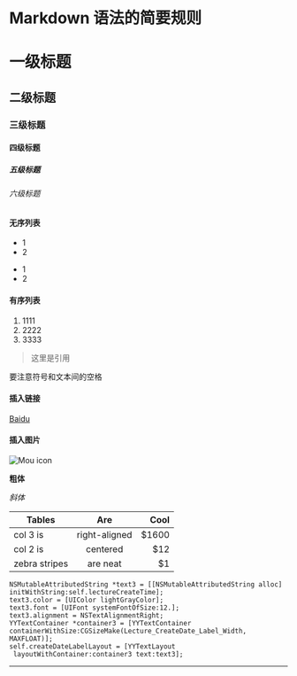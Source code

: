 # Markdown 语法的简要规则

# 一级标题
## 二级标题
### 三级标题
#### 四级标题
##### 五级标题
###### 六级标题

#### 无序列表
* 1
* 2
- 1
- 2

#### 有序列表
1. 1111
2. 2222
3. 3333

> 这里是引用

要注意符号和文本间的空格

#### 插入链接

[Baidu](https://www.baidu.com)

#### 插入图片

![Mou icon](http://mouapp.com/Mou_128.png)

**粗体**

*斜体*

| Tables        | Are           | Cool  |
| ------------- |:-------------:| -----:|
| col 3 is      | right-aligned | $1600 |
| col 2 is      | centered      |   $12 |
| zebra stripes | are neat      |    $1 |

	NSMutableAttributedString *text3 = [[NSMutableAttributedString alloc] initWithString:self.lectureCreateTime];
	text3.color = [UIColor lightGrayColor];
	text3.font = [UIFont systemFontOfSize:12.];
	text3.alignment = NSTextAlignmentRight;
	YYTextContainer *container3 = [YYTextContainer containerWithSize:CGSizeMake(Lecture_CreateDate_Label_Width, MAXFLOAT)];
    self.createDateLabelLayout = [YYTextLayout
     layoutWithContainer:container3 text:text3];

***


